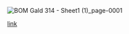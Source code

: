 
![BOM Gald 314 - Sheet1 (1)_page-0001](https://github.com/user-attachments/assets/bacc7985-772a-4ba6-900a-4262a41ac30e)

[link](https://docs.google.com/spreadsheets/d/1xN2LmfQYuFb_SoPHxc8gvaOOvpHwEoqauYWG4pUK-Eo/edit?usp=sharing)
